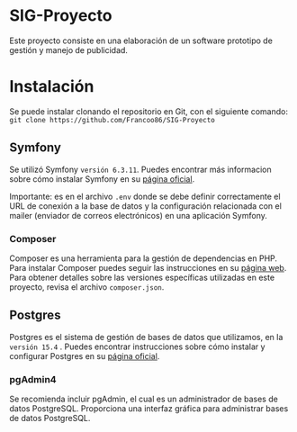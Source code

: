 # SIG-Proyecto

Este proyecto consiste en una elaboración de un software prototipo de gestión y manejo de publicidad.

# Instalación

Se puede instalar clonando el repositorio en Git, con el siguiente comando:  
`git clone https://github.com/Francoo86/SIG-Proyecto`

## Symfony

Se utilizó Symfony `versión 6.3.11`. Puedes encontrar más informacion sobre cómo instalar Symfony en su [página oficial](https://symfony.com/releases/6.3).

Importante: es en el archivo `.env` donde se debe definir correctamente el URL de conexión a la base de datos y la configuración relacionada con el mailer (enviador de correos electrónicos) en una aplicación Symfony.

### Composer

Composer es una herramienta para la gestión de dependencias en PHP. Para instalar Composer puedes seguir las instrucciones en su [página web](https://getcomposer.org/). Para obtener detalles sobre las versiones específicas utilizadas en este proyecto, revisa el archivo `composer.json`.

## Postgres

Postgres es el sistema de gestión de bases de datos que utilizamos, en la `versión 15.4` . Puedes encontrar instrucciones sobre cómo instalar y configurar Postgres en su [página oficial](https://www.postgresql.org/).

### pgAdmin4

Se recomienda incluir pgAdmin, el cual es un administrador de bases de datos PostgreSQL. Proporciona una interfaz gráfica para administrar bases de datos PostgreSQL.
